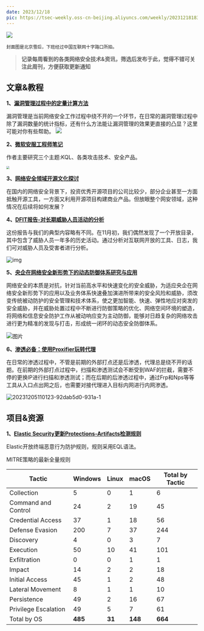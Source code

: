```yaml
---
date: 2023/12/18
pic: https://tsec-weekly.oss-cn-beijing.aliyuncs.com/weekly/20231218183655.jpg
---
```


![](https://tsec-weekly.oss-cn-beijing.aliyuncs.com/weekly/20231218183655.jpg)

<small>封面图是北京雪后，下班经过中国互联网十字路口所拍。</small>

> **记录每周看到的各类网络安全技术&资讯，筛选后发布于此，觉得不错可关注此周刊，方便获取更新通知**

## 文章&教程

**1、[漏洞管理过程中的定量计算方法](https://mp.weixin.qq.com/s/5C6NeiNb6pifrZZh1vR_cg)**

漏洞管理是当前网络安全工作过程中绕不开的一个环节，在日常的漏洞管理过程中除了漏洞数量的统计指标，还有什么方法能让漏洞管理的效果更直接的凸显？这里可能对你有些帮助。
![](https://tsec-weekly.oss-cn-beijing.aliyuncs.com/weekly/20231218185735.png)

**2、[微软安服工程师笔记](https://github.com/LearningKijo )**

作者主要研究三个主题:KQL、各类攻击技术、安全产品。

<img src="https://tsec-weekly.oss-cn-beijing.aliyuncs.com/weekly/202312191309247.png" style="zoom:50%;" />

**3、[网络安全领域开源文化探讨](https://blog.tsec.fun/%F0%9F%98%85%20%E5%B7%A5%E4%BD%9C%E5%8D%9A%E5%AE%A2/%E7%BD%91%E7%BB%9C%E5%AE%89%E5%85%A8%E9%A2%86%E5%9F%9F%E5%BC%80%E6%BA%90%E6%96%87%E5%8C%96%E6%8E%A2%E8%AE%A8/)**

在国内的网络安全背景下，投资优秀开源项目的公司比较少，部分企业甚至一方面抵触开源工具，一方面又利用开源项目构建商业产品。但放眼整个网安领域，这种情况在后续将如何发展？

**4、[DFIT报告-对长期威胁人员活动的分析](https://thedfirreport.com/2023/12/18/lets-opendir-some-presents-an-analysis-of-a-persistent-actors-activity/)**

这份报告与我们的典型内容略有不同。在11月初，我们偶然发现了一个开放目录，其中包含了威胁人员一年多的历史活动。通过分析对互联网开放的工具、日志，我们可对威胁人员及受害者进行分析。

![img](https://tsec-weekly.oss-cn-beijing.aliyuncs.com/weekly/202312191328411.png)

**5、[央企在网络安全新形势下的动态防御体系研究与应用](https://mp.weixin.qq.com/s/OPw6w0uRh7cGQO-WOIk5TA?poc_token=HD8rgWWjGwFjwBl_E4_tOY5Snzux3Bcsw_SGrIZk)**

网络安全的本质是对抗，针对当前高水平和快速变化的安全威胁，为适应央企在网络安全新形势下的应用以及业务体系快速叠加演进所带来的安全风险和威胁，须改变传统被动防护的安全管理和技术体系，使之更加智能、快速、弹性地应对突发的安全威胁，并在威胁处置过程中不断进行防御策略的优化、网络空间环境的塑造，将网络和信息安全防护工作从被动响应变为主动防御，能够对日趋复杂的网络攻击进行更为精准的发现与打击，形成统一闭环的动态安全防御体系。

![图片](https://tsec-weekly.oss-cn-beijing.aliyuncs.com/weekly/202312191334244.png)

**6、[渗透必备：使用Proxifier玩转代理](https://xz.aliyun.com/t/13167)**

在日常的渗透过程中，不管是前期的外部打点还是后渗透，代理总是绕不开的话题。在前期的外部打点过程中，扫描和渗透测试会不断受到WAF的拦截，需要不停的更换IP进行扫描和渗透测试；而在后期的后渗透过程中，通过Frp和Nps等等工具从入口点出网之后，也需要对接代理进入目标内网进行内网渗透。

![20231205110123-92dab5d0-931a-1](https://tsec-weekly.oss-cn-beijing.aliyuncs.com/weekly/202312191337798.png)



## 项目&资源

**1、[Elastic Security更新Protections-Artifacts检测规则](https://github.com/elastic/protections-artifacts/tree/main/behavior/rules)**

Elastic开放终端恶意行为防护规则，规则采用EQL语法。

MITRE策略的最新全量规则

| Tactic               | Windows | Linux  | macOS   | Total by Tactic |
| -------------------- | ------- | ------ | ------- | --------------- |
| Collection           | 5       | 0      | 1       | 6               |
| Command and Control  | 24      | 2      | 19      | 45              |
| Credential Access    | 37      | 1      | 18      | 56              |
| Defense Evasion      | 200     | 7      | 37      | 244             |
| Discovery            | 4       | 0      | 3       | 7               |
| Execution            | 50      | 10     | 41      | 101             |
| Exfiltration         | 0       | 0      | 1       | 1               |
| Impact               | 14      | 2      | 2       | 18              |
| Initial Access       | 45      | 1      | 2       | 48              |
| Lateral Movement     | 8       | 1      | 1       | 10              |
| Persistence          | 49      | 2      | 16      | 67              |
| Privilege Escalation | 49      | 5      | 7       | 61              |
| Total by OS          | **485** | **31** | **148** | **664**         |
